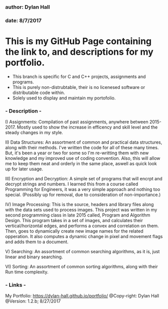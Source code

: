 ### author: Dylan Hall
### date: 8/7/2017

# This is my GitHub Page containing the link to, and descriptions for my portfolio.
  - This branch is specific for C and C++ projects, assignments and programs.
  - This is purely non-distrubtable, their is no licenesed software or distributable code within.
  - Solely used to display and maintain my portofolio.

### - Description -
  
  I)      Assignments: 
              Compilation of past assignments, anywhere between 2015-2017. Mostly used to show the increase in efficency and skill level and the steady changes in my style.
  
  II)     Data Structures:
              An assortment of common and practical data structures, along with their methods. I've written the code for all of these many times. But, it's been a year or two for some so I'm re-writting them with new knowledge and my improved use of coding convention. Also, this will allow me to keep them neat and orderly in the same place, aswell as quick look up for later usage.
              
  III)    Encryption and Decryption:
              A simple set of programs that will encrpt and decrypt strings and numbers. I learned this from a course called Programming for Engineers, it was  a very simple approach and nothing too special. (Possibly up for removal, due to consideration of non-importance.)
        
  IV)     Image Processing:
              This is the source, headers and library files along with the data sets used to process images. This project was written in my second programming class in late 2015 called, Program and Algorithm Design. This program takes in a set of images, and calculates their vertical/horizontal edges, and performs a convex and correlation on them. Then, goes to dynamically create new image names for the related opperation. It also computes a dynamic change in pixel and movement flags and adds them to a document.
              
  V)      Searching:
              An assortment of common searching algorithms, as it is, just linear and binary searching.
              
  VI)     Sorting:
              An assortment of common sorting algorithms, along with their Run time complexity. 
### - Links -

  My Portfolio: https://dylan-hall.github.io/portfolio/
      @Copy-right: Dylan Hall
      @Version: 1.2.b; 8/27/2017
